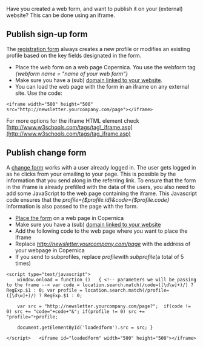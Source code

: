 Have you created a web form, and want to publish it on your (external)
website? This can be done using an iframe.

Publish sign-up form
--------------------

The [registration
form](./newsletter-sign-up-form.md)
always creates a new profile or modifies an existing profile based on
the key fields designated in the form.

-   Place the web form on a web page Copernica. You use the webform tag
    *{webform name = "name of your web form"}*
-   Make sure you have a (sub) [domain linked to your
    website](./link-domain-to-website.md).
-   You can load the web page with the form in an iframe on any external
    site. Use the code:

`<iframe width="500" height="500" src="http://newsletter.yourcompany.com/page"></iframe>`

For more options for the iframe HTML element check
[http://www.w3schools.com/tags/tag\_iframe.asp](http://www.w3schools.com/tags/tag_iframe.asp)

Publish change form
-------------------

A [change
form](./create-change-web-form.md) works
with a user already logged in. The user gets logged in as he clicks from
your emailing to your page. This is possible by the information that you
send along in the referring link. To ensure that the form in the iframe
is already prefilled with the data of the users, you also need to add
some JavaScript to the web page containing the iframe. This Javascript
code ensures that the *profile={\$profile.id}&code={\$profile.code}*
information is also passed to the page with the form.

-   [Place the
    form](./publish-your-web-form.md) on
    a web page in Copernica
-   Make sure you have a (sub) [domain linked to your
    website](./link-domain-to-website.md)
-   Add the following code to the web page where you want to place the
    iframe
-   Replace *http://newsletter.yourcompany.com/page* with the address of
    your webpage in Copernica
-   If you send to subprofiles, replace *profile*with *subprofile*(a
    total of 5 times)

```
<script type="text/javascript">
    window.onload = function ()   { <!-- parameters we will be passing to the frame --> var code = location.search.match(/code=([\d\w]+)/) ? RegExp.$1 : 0; var profile = location.search.match(/profile=([\d\w]+)/) ? RegExp.$1 : 0;

    var src = "http://newsletter.yourcompany.com/page?";  if(code != 0) src += "code="+code+"&"; if(profile != 0) src += "profile="+profile;

    document.getElementById('loadedform').src = src; } 

</script>   <iframe id="loadedform" width="500" height="500"></iframe>
```
